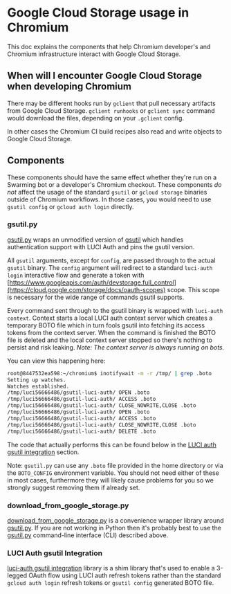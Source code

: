 # Google Cloud Storage usage in Chromium

This doc explains the components that help Chromium developer's and Chromium
infrastructure interact with Google Cloud Storage.

## When will I encounter Google Cloud Storage when developing Chromium

There may be different hooks run by `gclient` that pull necessary artifacts
from Google Cloud Storage. `gclient runhooks` or `gclient sync` command would
download the files, depending on your `.gclient` config.

In other cases the Chromium CI build recipes also read and write objects to
Google Cloud Storage.

## Components

These components should have the same effect whether they're run on a Swarming
bot or a developer's Chromium checkout. These components *do not* affect the
usage of the standard `gsutil` or `gcloud storage` binaries outside of Chromium
workflows. In those cases, you would need to use `gsutil config` or
`gcloud auth login` directly.

### gsutil.py

[gsutil.py](https://source.chromium.org/chromium/chromium/tools/depot_tools/+/main:gsutil.py)
wraps an unmodified version of [gsutil](https://cloud.google.com/storage/docs/gsutil)
which handles authentication support with LUCI Auth and pins the gsutil version.

All `gsutil` arguments, except for `config`, are passed through to the actual
`gsutil` binary. The `config` argument will redirect to a standard
`luci-auth login` interactive flow and generate a token with
[https://www.googleapis.com/auth/devstorage.full_control](https://cloud.google.com/storage/docs/oauth-scopes)
scope. This scope is necessary for the wide range of commands gsutil supports.

Every command sent through to the gsutil binary is wrapped with
`luci-auth context`. Context starts a local LUCI auth context server which
creates a temporary BOTO file which in turn fools gsutil into fetching its
access tokens from the context server. When the command is finished the BOTO
file is deleted and the local context server stopped so there's nothing to
persist and risk leaking. *Note: The context server is always running on bots.*

You can view this happening here:

```sh
root@8447532ea598:~/chromium$ inotifywait -m -r /tmp/ | grep .boto
Setting up watches.
Watches established.
/tmp/luci56666486/gsutil-luci-auth/ OPEN .boto
/tmp/luci56666486/gsutil-luci-auth/ ACCESS .boto
/tmp/luci56666486/gsutil-luci-auth/ CLOSE_NOWRITE,CLOSE .boto
/tmp/luci56666486/gsutil-luci-auth/ OPEN .boto
/tmp/luci56666486/gsutil-luci-auth/ ACCESS .boto
/tmp/luci56666486/gsutil-luci-auth/ CLOSE_NOWRITE,CLOSE .boto
/tmp/luci56666486/gsutil-luci-auth/ DELETE .boto
```

The code that actually performs this can be found below in the
[LUCI auth gsutil integration](#luci-auth-gsutil-integration) section.

Note: `gsutil.py` can use any `.boto` file provided in the home directory or via
the `BOTO_CONFIG` environment variable. You should not need either of these in
most cases, furthermore they will likely cause problems for you so we strongly
suggest removing them if already set.

### download_from_google_storage.py

[download_from_google_storage.py](https://source.chromium.org/chromium/chromium/tools/depot_tools/+/main:download_from_google_storage.py)
is a convenience wrapper library around [gsutil.py](https://source.chromium.org/chromium/chromium/tools/depot_tools/+/main:gsutil.py).
If you are not working in Python then it's probably best to use the [gsutil.py](#gsutilpy)
command-line interface (CLI) described above.

### LUCI Auth gsutil Integration

[luci-auth gsutil integration](https://pkg.go.dev/go.chromium.org/luci/auth/integration/gsutil)
library is a shim library that's used to enable a 3-legged OAuth flow using LUCI
auth refresh tokens rather than the standard `gcloud auth login` refresh
tokens or `gsutil config` generated BOTO file.
